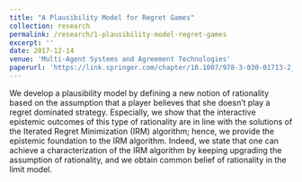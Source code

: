 ```yaml
---
title: "A Plausibility Model for Regret Games"
collection: research
permalink: /research/1-plausibility-model-regret-games
excerpt: ''
date: 2017-12-14
venue: 'Multi-Agent Systems and Agreement Technologies'
paperurl: 'https://link.springer.com/chapter/10.1007/978-3-030-01713-2_14'
---
```

We develop a plausibility model by defining a new notion of rationality based on the assumption that a player believes that she doesn’t play a regret dominated strategy. Especially, we show that the interactive epistemic outcomes of this type of rationality are in line with the solutions of the Iterated Regret Minimization (IRM) algorithm; hence, we provide the epistemic foundation to the IRM algorithm. Indeed, we state that one can achieve a characterization of the IRM algorithm by keeping upgrading the assumption of rationality, and we obtain common belief of rationality in the limit model. 

